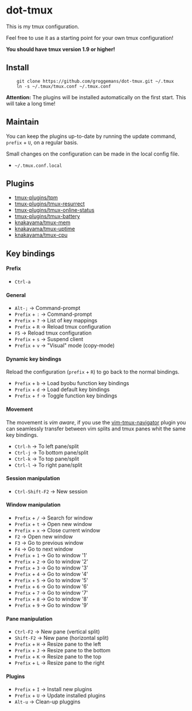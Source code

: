 # dot-tmux

This is my tmux configuration.

Feel free to use it as a starting point for your own tmux configuration!

**You should have tmux version 1.9 or higher!**

## Install

```shell
    git clone https://github.com/groggemans/dot-tmux.git ~/.tmux
    ln -s ~/.tmux/tmux.conf ~/.tmux.conf
```

**Attention:** The plugins will be installed automatically on the first start.
This will take a long time!


## Maintain

You can keep the plugins up-to-date by running the update command, `prefix` +
`U`, on a regular basis.

Small changes on the configuration can be made in the local config file.
- `~/.tmux.conf.local`


## Plugins

- [tmux-plugins/tpm](https://github.com/tmux-plugins/tpm)
- [tmux-plugins/tmux-resurrect](https://github.com/tmux-plugins/tmux-resurrect)
- [tmux-plugins/tmux-online-status](https://github.com/tmux-plugins/tmux-online-status)
- [tmux-plugins/tmux-battery](https://github.com/tmux-plugins/tmux-battery)
- [knakayama/tmux-mem](https://github.com/knakayama/tmux-mem)
- [knakayama/tmux-uptime](https://github.com/knakayama/tmux-uptime)
- [knakayama/tmux-cpu](https://github.com/knakayama/tmux-cpu)


## Key bindings


#### Prefix

- `Ctrl-a`


#### General

- `Alt-;` -> Command-prompt
- `Prefix` + `:` -> Command-prompt
- `Prefix` + `?` -> List of key mappings
- `Prefix` + `R` -> Reload tmux configuration
- `F5` -> Reload tmux configuration
- `Prefix` + `s` -> Suspend client
- `Prefix` + `v` -> "Visual" mode (copy-mode)


#### Dynamic key bindings

Reload the configuration (`prefix` + `R`) to go back to the normal bindings.

- `Prefix` + `b` -> Load byobu function key bindings
- `Prefix` + `d` -> Load default key bindings
- `Prefix` + `f` -> Toggle function key bindings


#### Movement

The movement is *vim aware*, if you use the
[vim-tmux-navigator](https://github.com/christoomey/vim-tmux-navigator) plugin
you can seamlessly transfer between vim splits and tmux panes whit the same
key bindings.

- `Ctrl-h` -> To left pane/split
- `Ctrl-j` -> To bottom pane/split
- `Ctrl-k` -> To top pane/split
- `Ctrl-l` -> To right pane/split


#### Session manipulation

- `Ctrl-Shift-F2` -> New session


#### Window manipulation

- `Prefix` + `/` -> Search for window
- `Prefix` + `t` -> Open new window
- `Prefix` + `x` -> Close current window
- `F2` -> Open new window
- `F3` -> Go to previous window
- `F4` -> Go to next window
- `Prefix` + `1` -> Go to window '1'
- `Prefix` + `2` -> Go to window '2'
- `Prefix` + `3` -> Go to window '3'
- `Prefix` + `4` -> Go to window '4'
- `Prefix` + `5` -> Go to window '5'
- `Prefix` + `6` -> Go to window '6'
- `Prefix` + `7` -> Go to window '7'
- `Prefix` + `8` -> Go to window '8'
- `Prefix` + `9` -> Go to window '9'


#### Pane manipulation

- `Ctrl-F2` -> New pane (vertical split)
- `Shift-F2` -> New pane (horizontal split)
- `Prefix` + `H` -> Resize pane to the left
- `Prefix` + `J` -> Resize pane to the bottom
- `Prefix` + `K` -> Resize pane to the top
- `Prefix` + `L` -> Resize pane to the right


#### Plugins

- `Prefix` + `I` -> Install new plugins
- `Prefix` + `U` -> Update installed plugins
- `Alt-u` -> Clean-up pluggins
